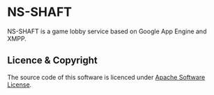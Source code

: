 NS-SHAFT
========

NS-SHAFT is a game lobby service based on Google App Engine and XMPP.



Licence & Copyright
-------------------

The source code of this software is licenced under [Apache Software License](http://opensource.org/licenses/apache2.0.php).
